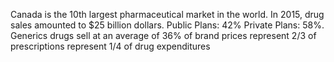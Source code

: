 Canada is the 10th largest pharmaceutical market in the world. In 2015, drug sales amounted to $25 billion dollars. Public Plans: 42% Private Plans: 58%. Generics drugs sell at an average of 36% of brand prices represent 2/3 of prescriptions represent 1/4 of drug expenditures
